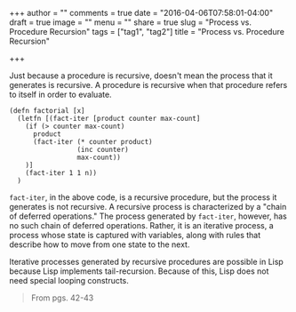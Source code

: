+++
author = ""
comments = true
date = "2016-04-06T07:58:01-04:00"
draft = true
image = ""
menu = ""
share = true
slug = "Process vs. Procedure Recursion"
tags = ["tag1", "tag2"]
title = "Process vs. Procedure Recursion"

+++

Just because a procedure is recursive, doesn't mean the process that it generates is recursive. A procedure is recursive when that procedure refers to itself in order to evaluate.

```
(defn factorial [x]
  (letfn [(fact-iter [product counter max-count]
    (if (> counter max-count)
      product
      (fact-iter (* counter product)
                 (inc counter)
                 max-count))
    )]
    (fact-iter 1 1 n))  
  )
```

`fact-iter`, in the above code, is a recursive procedure, but the process it generates is not recursive. A recursive process is characterized by a "chain of deferred operations." The process generated by `fact-iter`, however, has no such chain of deferred operations. Rather, it is an iterative process, a process whose state is captured with variables, along with rules that describe how to move from one state to the next.

Iterative processes generated by recursive procedures are possible in Lisp because Lisp implements tail-recursion. Because of this, Lisp does not need special looping constructs.

>From pgs. 42-43
